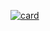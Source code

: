 [![card](https://github-readme-stats.vercel.app/api?username=agenciarosh&theme=dark)](https://github.com/iuricode/)
